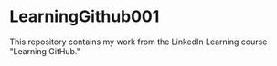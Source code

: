 # LearningGithub001
This repository contains my work from the LinkedIn Learning course "Learning GitHub."
